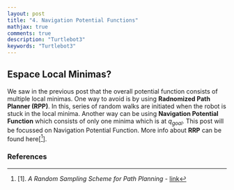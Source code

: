 ```yaml
---
layout: post
title: "4. Navigation Potential Functions"
mathjax: true
comments: true
description: "Turtlebot3"
keywords: "Turtlebot3"
---  
```


## Espace Local Minimas?  
We saw in the previous post that the overall potential function consists of multiple local minimas. One way to avoid is by using **Radnomized Path Planner (RPP)**. In this, series of random walks are initiated when the robot is stuck in the local minima. Another way can be using **Navigation Potential Function** which consists of only one minima which is at $q_{goal}$. This post will be focussed on Navigation Potential Function. More info about **RRP** can be found here[[^1]].  

### References  
[^1]: [1]. _A Random Sampling Scheme for Path Planning -_ [link](https://www.cs.rice.edu/CS/Robotics/papers/barraquand1997rand-sample-scheme-journal.pdf)
